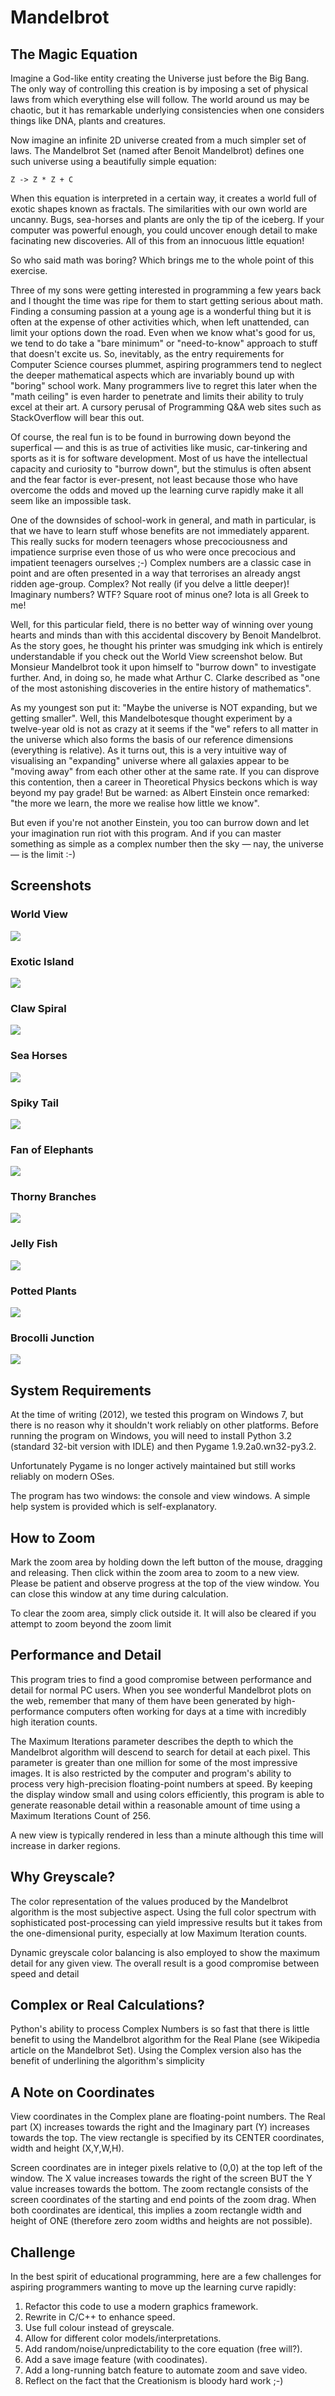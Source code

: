 # Mandelbrot

## The Magic Equation

Imagine a God-like entity creating the Universe just before the
Big Bang. The only way of controlling this creation is by imposing
a set of physical laws from which everything else will follow.
The world around us may be chaotic, but it has remarkable underlying
consistencies when one considers things like DNA, plants and creatures.

Now imagine an infinite 2D universe created from a much simpler
set of laws. The Mandelbrot Set (named after Benoit Mandelbrot)
defines one such universe using a beautifully simple equation:

    Z -> Z * Z + C
  
When this equation is interpreted in a certain way, it creates a
world full of exotic shapes known as fractals. The similarities
with our own world are uncanny. Bugs, sea-horses and plants are
only the tip of the iceberg. If your computer was powerful enough,
you could uncover enough detail to make facinating new discoveries.
All of this from an innocuous little equation!

So who said math was boring? Which brings me to the whole point
of this exercise.

Three of my sons were getting interested in programming a few
years back and I thought the time was ripe for them to start
getting serious about math. Finding a consuming passion at a
young age is a wonderful thing but it is often at the expense
of other activities which, when left unattended, can limit your
options down the road. Even when we know what's good for us,
we tend to do take a "bare minimum" or "need-to-know" approach
to stuff that doesn't excite us. So, inevitably, as the entry
requirements for Computer Science courses plummet, aspiring
programmers tend to neglect the deeper mathematical aspects
which are invariably bound up with "boring" school work. Many
programmers live to regret this later when the "math ceiling"
is even harder to penetrate and limits their ability to truly
excel at their art. A cursory perusal of Programming Q&A web
sites such as StackOverflow will bear this out.

Of course, the real fun is to be found in burrowing down beyond
the superfical — and this is as true of activities like music,
car-tinkering and sports as it is for software development.
Most of us have the intellectual capacity and curiosity to
"burrow down", but the stimulus is often absent and the fear
factor is ever-present, not least because those who have
overcome the odds and moved up the learning curve rapidly
make it all seem like an impossible task. 

One of the downsides of school-work in general, and math in
particular, is that we have to learn stuff whose benefits
are not immediately apparent. This really sucks for modern
teenagers whose precociousness and impatience surprise even
those of us who were once precocious and impatient teenagers
ourselves ;-) Complex numbers are a classic case in point and
are often presented in a way that terrorises an already angst
ridden age-group. Complex? Not really (if you delve a little
deeper)! Imaginary numbers? WTF? Square root of minus one?
Iota is all Greek to me!

Well, for this particular field, there is no better way of
winning over young hearts and minds than with this accidental
discovery by Benoit Mandelbrot. As the story goes, he thought
his printer was smudging ink which is entirely understandable
if you check out the World View screenshot below. But Monsieur
Mandelbrot took it upon himself to "burrow down" to investigate
further. And, in doing so, he made what Arthur C. Clarke
described as "one of the most astonishing discoveries in the
entire history of mathematics".

As my youngest son put it: "Maybe the universe is NOT expanding,
but we getting smaller". Well, this Mandelbotesque thought
experiment by a twelve-year old is not as crazy at it seems if
the "we" refers to all matter in the universe which also forms
the basis of our reference dimensions (everything is relative).
As it turns out, this is a very intuitive way of visualising an
"expanding" universe where all galaxies appear to be "moving
away" from each other other at the same rate. If you can disprove
this contention, then a career in Theoretical Physics beckons
which is way beyond my pay grade! But be warned: as Albert
Einstein once remarked: "the more we learn, the more we realise
how little we know".

But even if you're not another Einstein, you too can burrow
down and let your imagination run riot with this program.
And if you can master something as simple as a complex number
then the sky — nay, the universe — is the limit :-)

## Screenshots

### World View

![](/WorldView.jpg)

### Exotic Island

![](/ExoticIsland.jpg)

### Claw Spiral

![](/ClawSpiral.jpg)

### Sea Horses

![](/SeaHorses.jpg)

### Spiky Tail

![](/SpikyTail.jpg)

### Fan of Elephants

![](/FanOfElephants.jpg)

### Thorny Branches

![](/ThornyBranches.jpg)

### Jelly Fish

![](/JellyFish.jpg)

### Potted Plants

![](/PottedPlants.jpg)

### Brocolli Junction

![](/BrocolliJunction.jpg)

## System Requirements

At the time of writing (2012), we tested this program on Windows 7,
but there is no reason why it shouldn't work reliably on other
platforms. Before running the program on Windows, you will need to
install Python 3.2 (standard 32-bit version with IDLE) and then
Pygame 1.9.2a0.wn32-py3.2.

Unfortunately Pygame is no longer actively maintained but still
works reliably on modern OSes. 

The program has two windows: the console and view windows.
A simple help system is provided which is self-explanatory.

## How to Zoom

Mark the zoom area by holding down the left button of the mouse,
dragging and releasing. Then click within the zoom area to zoom
to a new view. Please be patient and observe progress at the top
of the view window. You can close this window at any time during
calculation.
 
To clear the zoom area, simply click outside it. It will also be
cleared if you attempt to zoom beyond the zoom limit

## Performance and Detail
   
This program tries to find a good compromise between performance
and detail for normal PC users. When you see wonderful Mandelbrot
plots on the web, remember that many of them have been generated
by high-performance computers often working for days at a time
with incredibly high iteration counts.

The Maximum Iterations parameter describes the depth to which the
Mandelbrot algorithm will descend to search for detail at each
pixel. This parameter is greater than one million for some of the
most impressive images. It is also restricted by the computer and
program's ability to process very high-precision floating-point
numbers at speed. By keeping the display window small and using
colors efficiently, this program is able to generate reasonable
detail within a reasonable amount of time using a Maximum
Iterations Count of 256.

A new view is typically rendered in less than a minute although
this time will increase in darker regions.

## Why Greyscale?
   
The color representation of the values produced by the Mandelbrot
algorithm is the most subjective aspect. Using the full color
spectrum with sophisticated post-processing can yield impressive
results but it takes from the one-dimensional purity, especially
at low Maximum Iteration counts.
 
Dynamic greyscale color balancing is also employed to show the
maximum detail for any given view. The overall result is a good
compromise between speed and detail

## Complex or Real Calculations?

Python's ability to process Complex Numbers is so fast that
there is little benefit to using the Mandelbrot algorithm for
the Real Plane (see Wikipedia article on the Mandelbrot Set).
Using the Complex version also has the benefit of underlining
the algorithm's simplicity

## A Note on Coordinates

View coordinates in the Complex plane are floating-point
numbers. The Real part (X) increases towards the right and
the Imaginary part (Y) increases towards the top. The view
rectangle is specified by its CENTER coordinates, width and
height (X,Y,W,H).

Screen coordinates are in integer pixels relative to (0,0)
at the top left of the window. The X value increases towards
the right of the screen BUT the Y value increases towards
the bottom. The zoom rectangle consists of the screen
coordinates of the starting and end points of the zoom drag.
When both coordinates are identical, this implies a zoom
rectangle width and height of ONE (therefore zero zoom
widths and heights are not possible).

## Challenge

In the best spirit of educational programming, here are a
few challenges for aspiring programmers wanting to move up
the learning curve rapidly:

1. Refactor this code to use a modern graphics framework.
2. Rewrite in C/C++ to enhance speed.
3. Use full colour instead of greyscale.
4. Allow for different color models/interpretations.
5. Add random/noise/unpredictability to the core equation (free will?).
6. Add a save image feature (with coodinates).
7. Add a long-running batch feature to automate zoom and save video.
8. Reflect on the fact that the Creationism is bloody hard work ;-)
